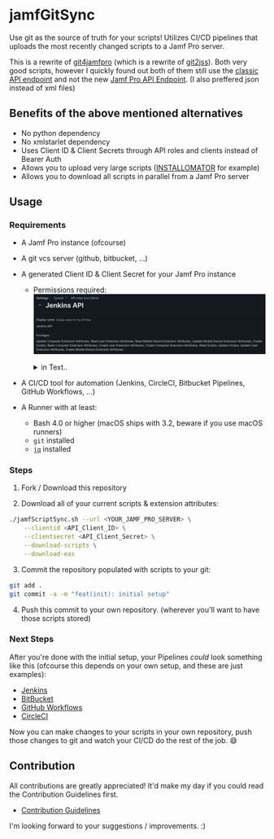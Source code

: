 # jamfGitSync

Use git as the source of truth for your scripts! Utilizes CI/CD pipelines that uploads the most recently changed scripts to a Jamf Pro server.

This is a rewrite of [git4jamfpro](https://github.com/alectrona/git4jamfpro) (which is a rewrite of [git2jss](https://github.com/badstreff/git2jss)). Both very good scripts, however I quickly found out both of them still use the [classic API endpoint](https://developer.jamf.com/jamf-pro/docs/getting-started-2) and not the new [Jamf Pro API Endpoint](https://developer.jamf.com/jamf-pro/docs/jamf-pro-api-overview). (I also preffered json instead of xml files)

## Benefits of the above mentioned alternatives

- No python dependency
- No xmlstarlet dependency
- Uses Client ID & Client Secrets through API roles and clients instead of Bearer Auth
- Allows you to upload very large scripts ([INSTALLOMATOR](https://github.com/Installomator/Installomator) for example)
- Allows you to download all scripts in parallel from a Jamf Pro server

## Usage

### Requirements

- A Jamf Pro instance (ofcourse)
- A git vcs server (github, bitbucket, ...)
- A generated Client ID & Client Secret for your Jamf Pro instance
    - Permissions required:
      ![required_permissions](/.github/assets/permissions.png)

      <details>
        <summary>in Text..</summary>
        
        - Create Scripts
        - Read Scripts
        - Update Scripts
        - Create Computer Extension Attributes
        - Create Mobile Device Extension Attributes
        - Create User Extension Attributes
        - Read Computer Extension Attributes
        - Read Mobile Device Extension Attributes
        - Read User Extension Attributes
        - Update Computer Extension Attributes
        - Update Mobile Device Extension Attributes
        - Update User Extension Attributes

      </details>

- A CI/CD tool for automation (Jenkins, CircleCI, Bitbucket Pipelines, GitHub Workflows, ...)
- A Runner with at least:
  - Bash 4.0 or higher (macOS ships with 3.2, beware if you use macOS runners)
  - `git` installed
  - [`jq`](https://github.com/jqlang/jq) installed


### Steps

1. Fork / Download this repository

2. Download all of your current scripts & extension attributes:

```sh
./jamfScriptSync.sh --url <YOUR_JAMF_PRO_SERVER> \
    --clientid <API_Client_ID> \
    --clientsecret <API_Client_Secret> \
    --download-scripts \
    --download-eas
```

3. Commit the repository populated with scripts to your git:

```sh
git add .
git commit -a -m "feat(init): initial setup"
```

4. Push this commit to your own repository. (wherever you'll want to have those scripts stored)


### Next Steps

After you're done with the initial setup, your Pipelines _could_ look something like this (ofcourse this depends on your own setup, and these are just examples):

- [Jenkins](https://github.com/74k1/jamfGitSync/wiki/Jenkins-example)
- [BitBucket](https://github.com/74k1/jamfGitSync/wiki/BitBucket-example)
- [GitHub Workflows](https://github.com/74k1/jamfGitSync/wiki/GitHub-Workflows-example)
- [CircleCI](https://github.com/74k1/jamfGitSync/wiki/CircleCI-example)

Now you can make changes to your scripts in your own repository, push those changes to git and watch your CI/CD do the rest of the job. :smile:

## Contribution

All contributions are greatly appreciated! It'd make my day if you could read the Contribution Guidelines first.

- [Contribution Guidelines](https://github.com/74k1/jamfGitSync/blob/main/docs/CONTRIBUTING.md)

I'm looking forward to your suggestions / improvements. :)
